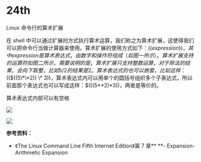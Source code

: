 # 24th

Linux 命令行的算术扩展

在 shell 中可以通过扩展的方式执行算术运算，我们称之为算术扩展，这使得我们可以把命令行当做计算器来使用。算术扩展的使用方式如下：$((expression))，其中 expression 是算术表达式，由数字和操作符组成（如图一所示）。算术扩展支持的运算符如图二所示，需要说明的是，算术扩展只支持整数运算，对于除法的结果，会向下取整，比如 5 / 2 的结果是 2。算术表达式的也可以嵌套，比如这样： ​$(($((5\*\*2)) \* 3))，算术表达式内可以用单个的圆括号组织多个子表达式，所以前面那个表达式也可以写成这样：$(((5\*\*2)\*3))，两者是等价的。

算术表达式内部可以有空格

![](https://tva1.sinaimg.cn/large/008eGmZEly1gnbbgw4wfej30em02cq31.jpg)

![](https://tva1.sinaimg.cn/large/008eGmZEly1gncm4vp8c6j308b06ot8z.jpg)

**参考资料：**

* 《The Linux Command Line Fifth Internet Edition》第 7 章** **- Expansion-Arithmetic Expansion
